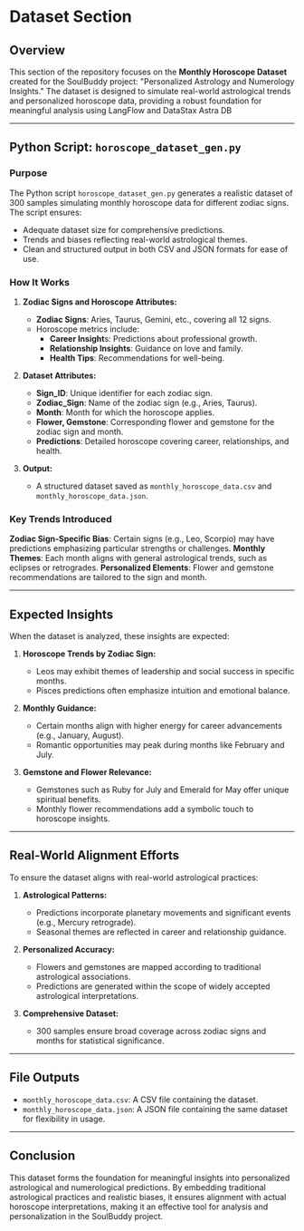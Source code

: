 # Dataset Section

## Overview
This section of the repository focuses on the **Monthly Horoscope Dataset** created for the SoulBuddy project: "Personalized Astrology and Numerology Insights." The dataset is designed to simulate real-world astrological trends and personalized horoscope data, providing a robust foundation for meaningful analysis using LangFlow and DataStax Astra DB

---

## Python Script: `horoscope_dataset_gen.py`

### **Purpose**
The Python script `horoscope_dataset_gen.py` generates a realistic dataset of 300 samples simulating monthly horoscope data for different zodiac signs. 
The script ensures:
- Adequate dataset size for comprehensive predictions.
- Trends and biases reflecting real-world astrological themes.
- Clean and structured output in both CSV and JSON formats for ease of use.

### **How It Works**
1. **Zodiac Signs and Horoscope Attributes:**
   - **Zodiac Signs**: Aries, Taurus, Gemini, etc., covering all 12 signs.
   - Horoscope metrics include:
      - **Career Insight**s: Predictions about professional growth.
      - **Relationship Insights**: Guidance on love and family.
      - **Health Tips**: Recommendations for well-being.

2. **Dataset Attributes:**
   - **Sign_ID**: Unique identifier for each zodiac sign.
   - **Zodiac_Sign**: Name of the zodiac sign (e.g., Aries, Taurus).
   - **Month**: Month for which the horoscope applies.
   - **Flower, Gemstone**: Corresponding flower and gemstone for the zodiac sign and month.
   - **Predictions**: Detailed horoscope covering career, relationships, and health.   

3. **Output:**
   - A structured dataset saved as `monthly_horoscope_data.csv` and `monthly_horoscope_data.json`.

### **Key Trends Introduced**
   **Zodiac Sign-Specific Bias**: Certain signs (e.g., Leo, Scorpio) may have predictions emphasizing particular strengths or challenges.
   **Monthly Themes**: Each month aligns with general astrological trends, such as eclipses or retrogrades.
   **Personalized Elements**: Flower and gemstone recommendations are tailored to the sign and month.

---

## Expected Insights
When the dataset is analyzed, these insights are expected:

1) **Horoscope Trends by Zodiac Sign:**

   - Leos may exhibit themes of leadership and social success in specific months.
   - Pisces predictions often emphasize intuition and emotional balance.
2) **Monthly Guidance:**

   - Certain months align with higher energy for career advancements (e.g., January, August).
   - Romantic opportunities may peak during months like February and July.
3) **Gemstone and Flower Relevance:**

   - Gemstones such as Ruby for July and Emerald for May offer unique spiritual benefits.
   - Monthly flower recommendations add a symbolic touch to horoscope insights.


---

## Real-World Alignment Efforts
To ensure the dataset aligns with real-world astrological practices:

1) **Astrological Patterns:**

   - Predictions incorporate planetary movements and significant events (e.g., Mercury retrograde).
   - Seasonal themes are reflected in career and relationship guidance.

2) **Personalized Accuracy:**

   - Flowers and gemstones are mapped according to traditional astrological associations.
   - Predictions are generated within the scope of widely accepted astrological interpretations.

3) **Comprehensive Dataset:**

   - 300 samples ensure broad coverage across zodiac signs and months for statistical significance.
---

## File Outputs
- `monthly_horoscope_data.csv`: A CSV file containing the dataset.
- `monthly_horoscope_data.json`: A JSON file containing the same dataset for flexibility in usage.

---

## Conclusion
This dataset forms the foundation for meaningful insights into personalized astrological and numerological predictions. By embedding traditional astrological practices and realistic biases, it ensures alignment with actual horoscope interpretations, making it an effective tool for analysis and personalization in the SoulBuddy project.

